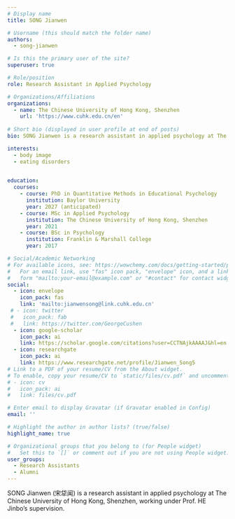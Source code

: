 ```yaml
---
# Display name
title: SONG Jianwen

# Username (this should match the folder name)
authors:
  - song-jianwen

# Is this the primary user of the site?
superuser: true

# Role/position
role: Research Assistant in Applied Psychology

# Organizations/Affiliations
organizations:
  - name: The Chinese University of Hong Kong, Shenzhen
    url: 'https://www.cuhk.edu.cn/en'
    
# Short bio (displayed in user profile at end of posts)
bio: SONG Jianwen is a research assistant in applied psychology at The Chinese University of Hong Kong, Shenzhen, working under Prof. HE Jinbo’s supervision.

interests:
  - body image
  - eating disorders
  

education:
  courses:
    - course: PhD in Quantitative Methods in Educational Psychology
      institution: Baylor University
      year: 2027 (anticipated)
    - course: MSc in Applied Psychology
      institution: The Chinese University of Hong Kong, Shenzhen
      year: 2021
    - course: BSc in Psychology
      institution: Franklin & Marshall College
      year: 2017

# Social/Academic Networking
# For available icons, see: https://wowchemy.com/docs/getting-started/page-builder/#icons
#   For an email link, use "fas" icon pack, "envelope" icon, and a link in the
#   form "mailto:your-email@example.com" or "#contact" for contact widget.
social:
  - icon: envelope
    icon_pack: fas
    link: 'mailto:jianwensong@link.cuhk.edu.cn'
 # - icon: twitter
 #   icon_pack: fab
 #   link: https://twitter.com/GeorgeCushen
  - icon: google-scholar
    icon_pack: ai
    link: https://scholar.google.com/citations?user=CCTNAjkAAAAJ&hl=en
  - icon: researchgate
    icon_pack: ai
    link: https://www.researchgate.net/profile/Jianwen_Song5
# Link to a PDF of your resume/CV from the About widget.
# To enable, copy your resume/CV to `static/files/cv.pdf` and uncomment the lines below.
# - icon: cv
#   icon_pack: ai
#   link: files/cv.pdf

# Enter email to display Gravatar (if Gravatar enabled in Config)
email: ''

# Highlight the author in author lists? (true/false)
highlight_name: true

# Organizational groups that you belong to (for People widget)
#   Set this to `[]` or comment out if you are not using People widget.
user_groups:
  - Research Assistants
  - Alumni
---
```

SONG Jianwen (宋牮闻) is a research assistant in applied psychology at The Chinese University of Hong Kong, Shenzhen, working under Prof. HE Jinbo’s supervision.

